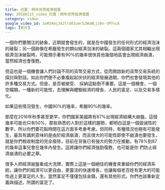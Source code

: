 ```yaml
---
title: 巴夏：明年世界經濟發展
key: 20180115_video_巴夏：明年世界經濟發展
category: video
google_video_id: 1oM34mjJAJlrU01umrS2WuWLjz0n-tM7xcA
tags: [影片]
---
```


一個你們要關注的跡象，近期就會發生的，就是在中國發生的任何形式的經濟泡沫的破裂；另一個跡像在希臘發生的類似經濟泡沫的破裂。這兩個國家尤其相繼出現經濟泡沫破裂時，可能預示著有90%的幾率很快其他幾個地區會出現經濟崩潰，當然經濟也會復甦。

但這也是一個機會讓人們討論不同的貨幣交易方式，從而開啟新的貨幣交易系統的探討與對話。如此你們便不必重複起起伏伏的經濟發展週期，你們也會發現其他的許多種交易方式。但是，是否被接受、 採納這點倒不重要。這是一個機會，一個空檔期，一種新的可能性，去理解與體驗經濟的增長、人民的富足、以及交易多樣化。

如果這些情況發生，中國90%的幾率，希臘90%的幾率。

那麼在2016年秋季甚至更早，你們國家美國將有87%出現經濟結構大崩盤。這個幾率可能也只有50%，那些熟悉的人對於這樣的趨勢，都明白這是一個毀滅性的數字。所以你們要花點時間在這方面多考慮考慮。但同時，有種情況也極有可能發生，最具有諷刺意味的是由於經濟崩潰，而且很大的可能性即使不崩潰也要發生，就是你們稅收制度的完全廢除，目前在背後已有強大的勢力在推動，有78%到87的幾率這事兒會在幾年內發生。這將讓你們經濟強勁復甦，也可能是你 們防止經濟崩潰的必要之舉。

很多人把經濟崩盤看成大洗牌，實際上這是一個絕佳的機會來重組你們的經濟系統，讓你們的經濟可以更自由，更靈活的快速增長，也讓每個老百姓有更大的可能性過上更富足的人生。當然富足不僅僅包括金錢，還有其他形式。你們也該重新定義與描述，所謂的富足了。

